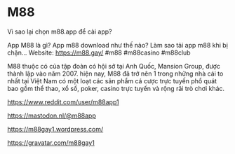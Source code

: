 # M88

Vì sao lại chọn m88.app để cài app?

App M88 là gì? App m88 download như thế nào? Làm sao tải app m88 khi bị chặn... Website: https://m88.gay/
#m88 #m88casino #m88club

M88 thuộc có của tập đoàn có hội sở tại Anh Quốc, Mansion Group, được thành lập vào năm 2007. hiện nay, M88 đã trở nên 1 trong những nhà cái to nhất tại Việt Nam có một loạt các sản phẩm cá cược trực tuyến phổ quát bao gồm thể thao, xổ số, poker, casino trực tuyến và rộng rãi trò chơi khác.

https://www.reddit.com/user/m88app1

https://mastodon.nl/@m88app

https://m88gay1.wordpress.com/

https://gravatar.com/m88gay1
